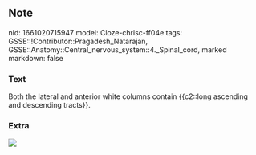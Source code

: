 ## Note
nid: 1661020715947
model: Cloze-chrisc-ff04e
tags: GSSE::!Contributor::Pragadesh_Natarajan, GSSE::Anatomy::Central_nervous_system::4._Spinal_cord, marked
markdown: false

### Text
Both the lateral and anterior white columns contain {{c2::long ascending and descending tracts}}.

### Extra
<div><img src=
"paste-c2f59572595eb4c57315c825aed0e785fad67b95.jpg"></div>
